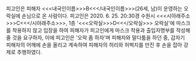 피고인은 피해자 <<<내국인이름>>>B<<</내국인이름>>>(26세, 남)이 운영하는 오락실에 손님으로 온 사람이다.
피고인은 2020. 6. 25. 20:30경 수원시 <<<시아래주소>>>C<<</시아래주소>>>, 1층 '<<<오락실>>>D<<</오락실>>> 오락실'에 마스크를 착용하지 않고 입장을 하여 피해자가 피고인에게 마스크 착용과 출입자명부를 작성해 줄 것을 요구하자, 이에 피고인은 '오락 좀 하자'며 피해자와 말다툼을 하던 중, 갑자기 피해자의 어깨에 손을 올리고 계속하여 피해자의 허리와 허벅지를 만진 후 손을 잡아 강제로 추행하였다.